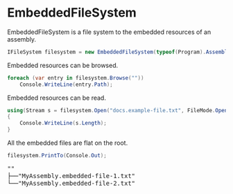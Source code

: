 # EmbeddedFileSystem
EmbeddedFileSystem is a file system to the embedded resources of an assembly.

```csharp
IFileSystem filesystem = new EmbeddedFileSystem(typeof(Program).Assembly);
```

Embedded resources can be browsed.

```csharp
foreach (var entry in filesystem.Browse(""))
    Console.WriteLine(entry.Path);
```

Embedded resources can be read.

```csharp
using(Stream s = filesystem.Open("docs.example-file.txt", FileMode.Open, FileAccess.Read, FileShare.Read))
{
    Console.WriteLine(s.Length);
}
```

All the embedded files are flat on the root.

```csharp
filesystem.PrintTo(Console.Out);
```

<pre style="line-height:1.2;">
""
├──"MyAssembly.embedded-file-1.txt"
└──"MyAssembly.embedded-file-2.txt"
</pre>
